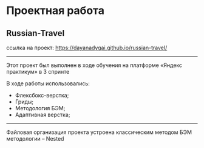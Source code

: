 # Проектная работа 
## Russian-Travel
ссылка на проект: https://dayanadygai.github.io/russian-travel/
___

Этот проект был выполнен в ходе обучения на платформе «Яндекс практикум» в 3 спринте

В ходе работы использовались:
- Флексбокс-верстка;
- Гриды;
- Методология БЭМ;
- Адаптивная верстка;
***

Файловая организация проекта устроена классическим методом БЭМ методологии – Nested




